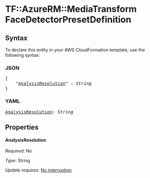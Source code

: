 # TF::AzureRM::MediaTransform FaceDetectorPresetDefinition

## Syntax

To declare this entity in your AWS CloudFormation template, use the following syntax:

### JSON

<pre>
{
    "<a href="#analysisresolution" title="AnalysisResolution">AnalysisResolution</a>" : <i>String</i>
}
</pre>

### YAML

<pre>
<a href="#analysisresolution" title="AnalysisResolution">AnalysisResolution</a>: <i>String</i>
</pre>

## Properties

#### AnalysisResolution

_Required_: No

_Type_: String

_Update requires_: [No interruption](https://docs.aws.amazon.com/AWSCloudFormation/latest/UserGuide/using-cfn-updating-stacks-update-behaviors.html#update-no-interrupt)

